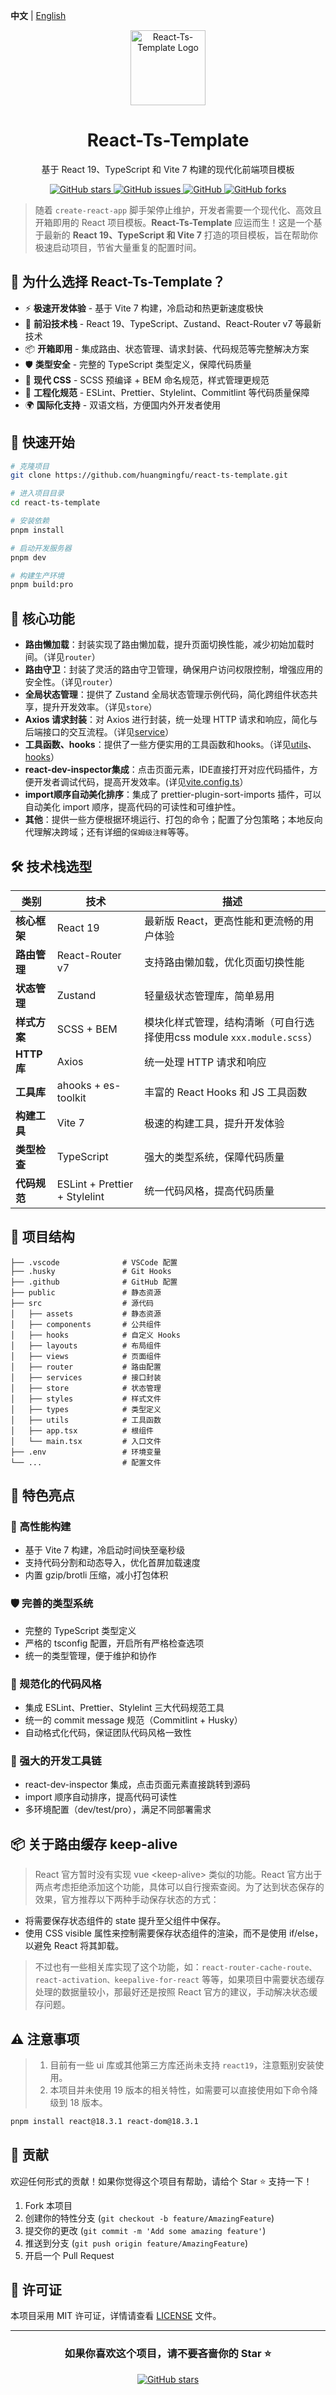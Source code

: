 **中文** | [English](./README.en-US.md)

<p align="center">
  <img src="https://user-images.githubusercontent.com/your-logo-url.png" alt="React-Ts-Template Logo" width="120" />
</p>

<h1 align="center">React-Ts-Template</h1>

<p align="center">
  基于 React 19、TypeScript 和 Vite 7 构建的现代化前端项目模板
</p>

<p align="center">
  <a href="https://github.com/huangmingfu/react-ts-template/stargazers">
    <img src="https://img.shields.io/github/stars/huangmingfu/react-ts-template" alt="GitHub stars">
  </a>
  <a href="https://github.com/huangmingfu/react-ts-template/issues">
    <img src="https://img.shields.io/github/issues/huangmingfu/react-ts-template" alt="GitHub issues">
  </a>
  <a href="https://github.com/huangmingfu/react-ts-template/blob/main/LICENSE">
    <img src="https://img.shields.io/github/license/huangmingfu/react-ts-template" alt="GitHub">
  </a>
  <a href="https://github.com/huangmingfu/react-ts-template/network/members">
    <img src="https://img.shields.io/github/forks/huangmingfu/react-ts-template" alt="GitHub forks">
  </a>
</p>

> 随着 `create-react-app` 脚手架停止维护，开发者需要一个现代化、高效且开箱即用的 React 项目模板。**React-Ts-Template** 应运而生！这是一个基于最新的 **React 19、TypeScript 和 Vite 7** 打造的项目模板，旨在帮助你极速启动项目，节省大量重复的配置时间。

## 🌟 为什么选择 React-Ts-Template？

- ⚡ **极速开发体验** - 基于 Vite 7 构建，冷启动和热更新速度极快
- 🚀 **前沿技术栈** - React 19、TypeScript、Zustand、React-Router v7 等最新技术
- 📦 **开箱即用** - 集成路由、状态管理、请求封装、代码规范等完整解决方案
- 🛡️ **类型安全** - 完整的 TypeScript 类型定义，保障代码质量
- 🎨 **现代 CSS** - SCSS 预编译 + BEM 命名规范，样式管理更规范
- 🔧 **工程化规范** - ESLint、Prettier、Stylelint、Commitlint 等代码质量保障
- 🌍 **国际化支持** - 双语文档，方便国内外开发者使用

## 🚀 快速开始

```bash
# 克隆项目
git clone https://github.com/huangmingfu/react-ts-template.git

# 进入项目目录
cd react-ts-template

# 安装依赖
pnpm install

# 启动开发服务器
pnpm dev

# 构建生产环境
pnpm build:pro
```

## 🧩 核心功能

- **路由懒加载**：封装实现了路由懒加载，提升页面切换性能，减少初始加载时间。（详见`router`）
- **路由守卫**：封装了灵活的路由守卫管理，确保用户访问权限控制，增强应用的安全性。（详见`router`）
- **全局状态管理**：提供了 Zustand 全局状态管理示例代码，简化跨组件状态共享，提升开发效率。（详见`store`）
- **Axios 请求封装**：对 Axios 进行封装，统一处理 HTTP 请求和响应，简化与后端接口的交互流程。（详见[service](./src/services)）
- **工具函数、hooks**：提供了一些方便实用的工具函数和hooks。（详见[utils](./src/utils)、[hooks](./src/hooks)）
- **react-dev-inspector集成**：点击页面元素，IDE直接打开对应代码插件，方便开发者调试代码，提高开发效率。(详见[vite.config.ts](./vite.config.ts)）
- **import顺序自动美化排序**：集成了 prettier-plugin-sort-imports 插件，可以自动美化 import 顺序，提高代码的可读性和可维护性。
- **其他**：提供一些方便根据环境运行、打包的命令；配置了分包策略；本地反向代理解决跨域；还有详细的`保姆级注释`等等。

## 🛠 技术栈选型

| 类别 | 技术 | 描述 |
| --- | --- | --- |
| **核心框架** | React 19 | 最新版 React，更高性能和更流畅的用户体验 |
| **路由管理** | React-Router v7 | 支持路由懒加载，优化页面切换性能 |
| **状态管理** | Zustand | 轻量级状态管理库，简单易用 |
| **样式方案** | SCSS + BEM | 模块化样式管理，结构清晰（可自行选择使用css module `xxx.module.scss`） |
| **HTTP库** | Axios | 统一处理 HTTP 请求和响应 |
| **工具库** | ahooks + es-toolkit | 丰富的 React Hooks 和 JS 工具函数 |
| **构建工具** | Vite 7 | 极速的构建工具，提升开发体验 |
| **类型检查** | TypeScript | 强大的类型系统，保障代码质量 |
| **代码规范** | ESLint + Prettier + Stylelint | 统一代码风格，提高代码质量 |

## 📁 项目结构

```
├── .vscode              # VSCode 配置
├── .husky               # Git Hooks
├── .github              # GitHub 配置
├── public               # 静态资源
├── src                  # 源代码
│   ├── assets           # 静态资源
│   ├── components       # 公共组件
│   ├── hooks            # 自定义 Hooks
│   ├── layouts          # 布局组件
│   ├── views            # 页面组件
│   ├── router           # 路由配置
│   ├── services         # 接口封装
│   ├── store            # 状态管理
│   ├── styles           # 样式文件
│   ├── types            # 类型定义
│   ├── utils            # 工具函数
│   ├── app.tsx          # 根组件
│   └── main.tsx         # 入口文件
├── .env                 # 环境变量
└── ...                  # 配置文件
```

## 🎯 特色亮点

### 🚀 高性能构建

- 基于 Vite 7 构建，冷启动时间快至毫秒级
- 支持代码分割和动态导入，优化首屏加载速度
- 内置 gzip/brotli 压缩，减小打包体积

### 🛡️ 完善的类型系统

- 完整的 TypeScript 类型定义
- 严格的 tsconfig 配置，开启所有严格检查选项
- 统一的类型管理，便于维护和协作

### 🎨 规范化的代码风格

- 集成 ESLint、Prettier、Stylelint 三大代码规范工具
- 统一的 commit message 规范（Commitlint + Husky）
- 自动格式化代码，保证团队代码风格一致性

### 🔧 强大的开发工具链

- react-dev-inspector 集成，点击页面元素直接跳转到源码
- import 顺序自动排序，提高代码可读性
- 多环境配置（dev/test/pro），满足不同部署需求

## 📦 关于路由缓存 keep-alive

> React 官方暂时没有实现 vue \<keep-alive\> 类似的功能。React 官方出于两点考虑拒绝添加这个功能，具体可以自行搜索查阅。为了达到状态保存的效果，官方推荐以下两种手动保存状态的方式：

- 将需要保存状态组件的 state 提升至父组件中保存。
- 使用 CSS visible 属性来控制需要保存状态组件的渲染，而不是使用 if/else，以避免 React 将其卸载。

> 不过也有一些相关库实现了这个功能，如：`react-router-cache-route、react-activation、keepalive-for-react` 等等，如果项目中需要状态缓存处理的数据量较小，那最好还是按照 React 官方的建议，手动解决状态缓存问题。

## ⚠️ 注意事项

> 1. 目前有一些 ui 库或其他第三方库还尚未支持 `react19`，注意甄别安装使用。
> 2. 本项目并未使用 19 版本的相关特性，如需要可以直接使用如下命令降级到 18 版本。

```bash
pnpm install react@18.3.1 react-dom@18.3.1
```

## 🤝 贡献

欢迎任何形式的贡献！如果你觉得这个项目有帮助，请给个 Star ⭐ 支持一下！

1. Fork 本项目
2. 创建你的特性分支 (`git checkout -b feature/AmazingFeature`)
3. 提交你的更改 (`git commit -m 'Add some amazing feature'`)
4. 推送到分支 (`git push origin feature/AmazingFeature`)
5. 开启一个 Pull Request

## 📄 许可证

本项目采用 MIT 许可证，详情请查看 [LICENSE](./LICENSE) 文件。

---

<h3 align="center">如果你喜欢这个项目，请不要吝啬你的 Star ⭐</h3>

<p align="center">
  <a href="https://github.com/huangmingfu/react-ts-template">
    <img src="https://img.shields.io/github/stars/huangmingfu/react-ts-template?style=social" alt="GitHub stars">
  </a>
</p>
